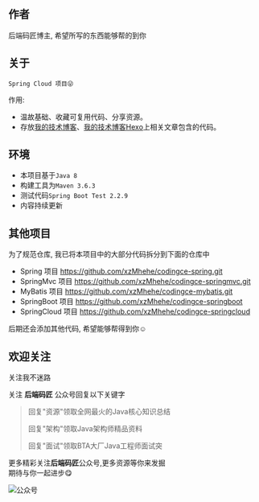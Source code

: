 ## 作者
后端码匠博主, 希望所写的东西能够帮的到你

## 关于
`Spring Cloud 项目😜`   

 作用:   
- 温故基础、收藏可复用代码、分享资源。
- 存放[我的技术博客](https://www.cnblogs.com/mzdljgz/)、[我的技术博客Hexo](https://i.codingce.com.cn/)上相关文章包含的代码。

## 环境
- 本项目基于```Java 8```
- 构建工具为```Maven 3.6.3```
- 测试代码```Spring Boot Test 2.2.9```
- 内容持续更新

## 其他项目
为了规范仓库, 我已将本项目中的大部分代码拆分到下面的仓库中 
  
- Spring 项目 https://github.com/xzMhehe/codingce-spring.git   
- SpringMvc 项目 https://github.com/xzMhehe/codingce-springmvc.git   
- MyBatis 项目 https://github.com/xzMhehe/codingce-mybatis.git  
- SpringBoot 项目 https://github.com/xzMhehe/codingce-springboot
- SpringCloud 项目 https://github.com/xzMhehe/codingce-springcloud   

后期还会添加其他代码, 希望能够帮得到你☺

## 欢迎关注
关注我不迷路   

关注 **后端码匠** 公众号回复以下关键字
>回复"资源"领取全网最火的Java核心知识总结
>
>回复"架构"领取Java架构师精品资料
>
>回复"面试"领取BTA大厂Java工程师面试突

更多精彩关注**后端码匠**公众号,更多资源等你来发掘    
期待与你一起进步😋

![公众号](https://image.codingce.com.cn/new.jpg)

